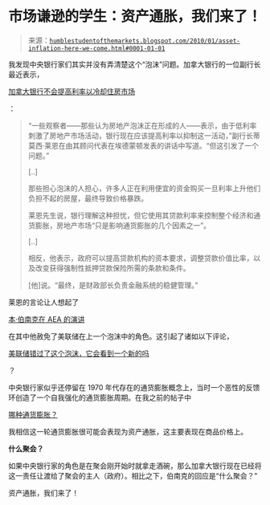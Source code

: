 <!--yml

类别：未分类

日期：2024-05-18 00:40:01

-->

# 市场谦逊的学生：资产通胀，我们来了！

> 来源：[`humblestudentofthemarkets.blogspot.com/2010/01/asset-inflation-here-we-come.html#0001-01-01`](https://humblestudentofthemarkets.blogspot.com/2010/01/asset-inflation-here-we-come.html#0001-01-01)

我发现中央银行家们其实并没有弄清楚这个“泡沫”问题。加拿大银行的一位副行长最近表示，

[加拿大银行不会提高利率以冷却住房市场](http://www.theglobeandmail.com/report-on-business/bank-of-canada-wont-raise-interest-rates-to-cool-housing/article1427298/)

：

> “一些观察者——那些认为房地产泡沫正在形成的人——表示，由于低利率刺激了房地产市场活动，银行现在应该提高利率以抑制这一活动，”副行长蒂莫西·莱恩在由其顾问代表在埃德蒙顿发表的讲话中写道。“但这引发了一个问题。”
> 
> [..]
> 
> 那些担心泡沫的人担心，许多人正在利用便宜的资金购买一旦利率上升他们负担不起的房屋，最终导致价格暴跌。
> 
> 莱恩先生说，银行理解这种担忧，但它使用其贷款利率来控制整个经济和通货膨胀，房地产市场“只是影响通货膨胀的几个因素之一”。
> 
> [..]
> 
> 相反，他表示，政府可以提高贷款机构的资本要求，调整贷款价值比率，以及改变获得强制性抵押贷款保险所需的条款和条件。
> 
> [他]说。“最终，是财政部长负责金融系统的稳健管理。”

莱恩的言论让人想起了

[本·伯南克在 AEA 的演讲](http://www.federalreserve.gov/newsevents/speech/bernanke20100103a.htm)

在其中他赦免了美联储在上一个泡沫中的角色。这引起了诸如以下评论，

[美联储错过了这个泡沫，它会看到一个新的吗](http://www.nytimes.com/2010/01/06/business/economy/06leonhardt.html)

？

中央银行家似乎还停留在 1970 年代存在的通货膨胀概念上，当时一个恶性的反馈环创造了一个自我强化的通货膨胀周期。在我之前的帖子中

[哪种通货膨胀？](http://humblestudentofthemarkets.blogspot.com/2009/10/what-kind-of-inflation_26.html)

我相信这一轮通货膨胀很可能会表现为资产通胀，这主要表现在商品价格上。

**什么聚会？**

如果中央银行家的角色是在聚会刚开始时就拿走酒碗，那么加拿大银行现在已经将这一责任让渡给了聚会的主人（政府）。相比之下，伯南克的回应是“什么聚会？”

资产通胀，我们来了！
